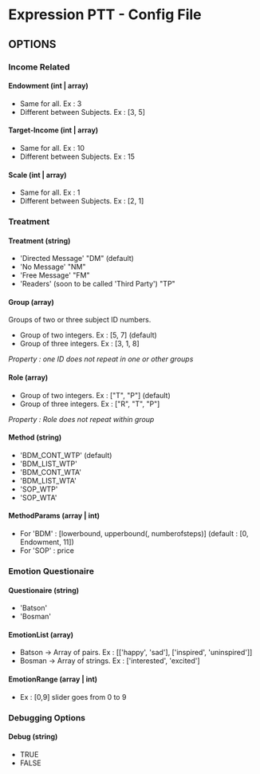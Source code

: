 # Expression PTT - Config File

## OPTIONS
### Income Related
#### Endowment (int | array)
* Same for all. Ex : 3
* Different between Subjects. Ex : [3, 5]

#### Target-Income (int | array)
* Same for all. Ex : 10
* Different between Subjects. Ex : 15

#### Scale (int | array)
* Same for all. Ex : 1
* Different between Subjects. Ex : [2, 1]

### Treatment
#### Treatment (string)
* 'Directed Message' "DM" (default)
* 'No Message' "NM"
* 'Free Message' "FM"
* 'Readers' (soon to be called 'Third Party') "TP"

#### Group (array)
Groups of two or three subject ID numbers.
* Group of two integers. Ex : [5, 7] (default)
* Group of three integers. Ex : [3, 1, 8]

*Property : one ID does not repeat in one or other groups*

#### Role (array)
* Group of two integers. Ex : ["T", "P"] (default)
* Group of three integers. Ex : ["R", "T", "P"]

*Property : Role does not repeat within group*

#### Method (string)
* 'BDM_CONT_WTP' (default)
* 'BDM_LIST_WTP'
* 'BDM_CONT_WTA'
* 'BDM_LIST_WTA'
* 'SOP_WTP'
* 'SOP_WTA'

#### MethodParams (array | int)
* For 'BDM' : [lowerbound, upperbound(, numberofsteps)] (default : [0, Endowment, 11])
* For 'SOP' : price

### Emotion Questionaire
#### Questionaire (string)
* 'Batson'
* 'Bosman'

#### EmotionList (array)
* Batson -> Array of pairs. Ex : [['happy', 'sad'], ['inspired', 'uninspired']]
* Bosman -> Array of strings. Ex : ['interested', 'excited']

#### EmotionRange (array | int)
* Ex : [0,9] slider goes from 0 to 9

### Debugging Options
#### Debug (string)
* TRUE
* FALSE
